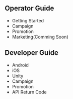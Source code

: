 

## Operator Guide
- Getting Started
- Campaign 
- Promotion 
- Marketing(Comming Soon)

## Developer Guide
- Android 
- iOS
- Unity 
- Campaign 
- Promotion 
- API Return Code
